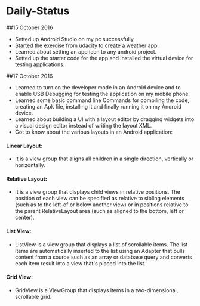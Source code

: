 # Daily-Status

##15 October 2016

* Setted up Android Studio on my pc successfully.
* Started the exercise from udacity to create a weather app.
* Learned about setting an app icon to any android project.
* Setted up the starter code for the app and installed the virtual device for testing applications.

##17 October 2016

* Learned to turn on the developer mode in an Android device and to enable USB Debugging for testing the application on my mobile phone.
* Learned some basic command line Commands for compiling the code, creating an Apk file, installing it and finally running it on my Android device.
* Learned about building a UI with a layout editor by dragging widgets into a visual design editor instead of writing the layout XML.
* Got to know about the various layouts in an Android application:

#### Linear Layout:
* It is a view group that aligns all children in a single direction, vertically or horizontally. 

#### Relative Layout:
* It is a view group that displays child views in relative positions. The position of each view can be specified as relative to sibling elements (such as to the left-of or below another view) or in positions relative to the parent RelativeLayout area (such as aligned to the bottom, left or center).

#### List View: 
* ListView is a view group that displays a list of scrollable items. The list items are automatically inserted to the list using an Adapter that pulls content from a source such as an array or database query and converts each item result into a view that's placed into the list.

#### Grid View:
* GridView is a ViewGroup that displays items in a two-dimensional, scrollable grid.
